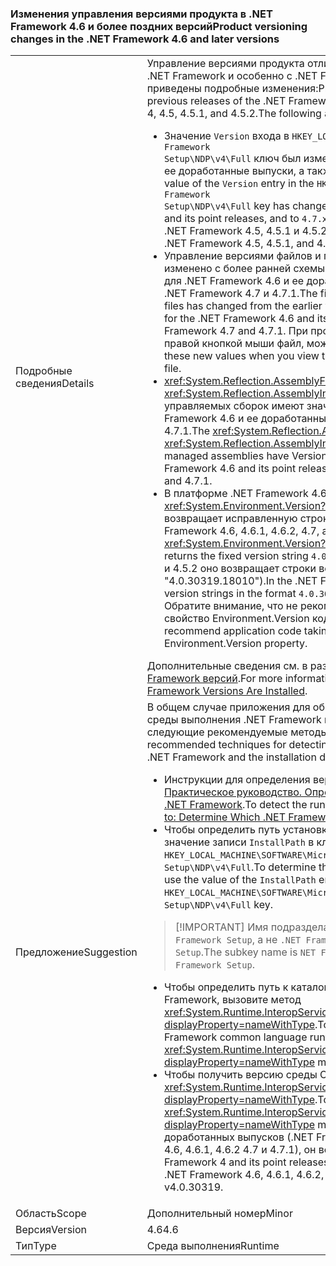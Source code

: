 ### <a name="product-versioning-changes-in-the-net-framework-46-and-later-versions"></a><span data-ttu-id="f820c-101">Изменения управления версиями продукта в .NET Framework 4.6 и более поздних версий</span><span class="sxs-lookup"><span data-stu-id="f820c-101">Product versioning changes in the .NET Framework 4.6 and later versions</span></span>

|   |   |
|---|---|
|<span data-ttu-id="f820c-102">Подробные сведения</span><span class="sxs-lookup"><span data-stu-id="f820c-102">Details</span></span>|<span data-ttu-id="f820c-103">Управление версиями продукта отличается от предыдущих версий платформы .NET Framework и особенно с .NET Framework 4, 4.5, 4.5.1, и 4.5.2.The ниже приведены подробные изменения:</span><span class="sxs-lookup"><span data-stu-id="f820c-103">Product versioning has changed from the previous releases of the .NET Framework, and particularly from the .NET Framework 4, 4.5, 4.5.1, and 4.5.2.The following are the detailed changes:</span></span><ul><li><span data-ttu-id="f820c-104">Значение <code>Version</code> входа в <code>HKEY_LOCAL_MACHINE\SOFTWARE\Microsoft\NET Framework Setup\NDP\v4\Full</code> ключ был изменен на <code>4.6.xxxxx</code> для .NET Framework 4.6 и ее доработанные выпуски, а также <code>4.7.xxxxx</code> 4.7 .NET Framework и 4.7.1.</span><span class="sxs-lookup"><span data-stu-id="f820c-104">The value of the <code>Version</code> entry in the <code>HKEY_LOCAL_MACHINE\SOFTWARE\Microsoft\NET Framework Setup\NDP\v4\Full</code> key has changed to <code>4.6.xxxxx</code> for the .NET Framework 4.6 and its point releases, and to <code>4.7.xxxxx</code> for the .NET Framework 4.7 and 4.7.1.</span></span> <span data-ttu-id="f820c-105">В .NET Framework 4.5, 4.5.1 и 4.5.2 использовался формат <code>4.5.xxxxx</code>.</span><span class="sxs-lookup"><span data-stu-id="f820c-105">In the .NET Framework 4.5, 4.5.1, and 4.5.2, it had the format <code>4.5.xxxxx</code>.</span></span></li><li><span data-ttu-id="f820c-106">Управление версиями файлов и продукта для .NET Framework было изменено с более ранней схемы управления версиями 4.0.30319.x 4.6.X.0 для .NET Framework 4.6 и ее доработанные выпуски, а также 4.7.X.0 для .NET Framework 4.7 и 4.7.1.</span><span class="sxs-lookup"><span data-stu-id="f820c-106">The file and product versioning for .NET Framework files has changed from the earlier versioning scheme of 4.0.30319.x to 4.6.X.0 for the .NET Framework 4.6 and its point releases, and to 4.7.X.0 for the .NET Framework 4.7 and 4.7.1.</span></span> <span data-ttu-id="f820c-107">При просмотре свойств файла после щелчка правой кнопкой мыши файл, можно увидеть эти новые значения.</span><span class="sxs-lookup"><span data-stu-id="f820c-107">You can see these new values when you view the file's Properties after right-clicking on a file.</span></span></li><li><span data-ttu-id="f820c-108"><xref:System.Reflection.AssemblyFileVersionAttribute> И <xref:System.Reflection.AssemblyInformationalVersionAttribute> атрибуты управляемых сборок имеют значения версии в виде 4.6.X.0 для .NET Framework 4.6 и ее доработанные выпуски и 4.7.X.0 4.7 .NET Framework и 4.7.1.</span><span class="sxs-lookup"><span data-stu-id="f820c-108">The <xref:System.Reflection.AssemblyFileVersionAttribute> and <xref:System.Reflection.AssemblyInformationalVersionAttribute> attributes for managed assemblies have Version values in the form 4.6.X.0 for the .NET Framework 4.6 and its point releases, and 4.7.X.0 for the .NET Framework 4.7 and 4.7.1.</span></span></li><li><span data-ttu-id="f820c-109">В платформе .NET Framework 4.6, 4.6.1, 4.6.2, 4.7 и 4.7.1 <xref:System.Environment.Version?displayProperty=nameWithType> свойство возвращает исправленную строку версии <code>4.0.30319.42000</code>.</span><span class="sxs-lookup"><span data-stu-id="f820c-109">In the .NET Framework 4.6, 4.6.1, 4.6.2, 4.7, and 4.7.1, the <xref:System.Environment.Version?displayProperty=nameWithType> property returns the fixed version string <code>4.0.30319.42000</code>.</span></span> <span data-ttu-id="f820c-110">В .NET Framework 4, 4.5, 4.5.1 и 4.5.2 оно возвращает строки версии в формате <code>4.0.30319.xxxxx</code> (например, &quot;4.0.30319.18010&quot;).</span><span class="sxs-lookup"><span data-stu-id="f820c-110">In the .NET Framework 4, 4.5, 4.5.1, and 4.5.2, it returns version strings in the format <code>4.0.30319.xxxxx</code> (for example, &quot;4.0.30319.18010&quot;).</span></span> <span data-ttu-id="f820c-111">Обратите внимание, что не рекомендуется создание новых зависимостей в свойство Environment.Version кода приложения.</span><span class="sxs-lookup"><span data-stu-id="f820c-111">Note that we do not recommend application code taking any new dependency on the Environment.Version property.</span></span></li></ul><span data-ttu-id="f820c-112">Дополнительные сведения см. в разделе [как: определить, какие .NET Framework версий](~/docs/framework/migration-guide/how-to-determine-which-versions-are-installed.md).</span><span class="sxs-lookup"><span data-stu-id="f820c-112">For more information, see [How to: Determine which .NET Framework Versions Are Installed](~/docs/framework/migration-guide/how-to-determine-which-versions-are-installed.md).</span></span>|
|<span data-ttu-id="f820c-113">Предложение</span><span class="sxs-lookup"><span data-stu-id="f820c-113">Suggestion</span></span>|<span data-ttu-id="f820c-114">В общем случае приложения для обнаружения таких сведений, как версия среды выполнения .NET Framework и каталог установки, должны использовать следующие рекомендуемые методы:</span><span class="sxs-lookup"><span data-stu-id="f820c-114">In general, applications should depend on the recommended techniques for detecting such things as the runtime version of the .NET Framework and the installation directory:</span></span><ul><li><span data-ttu-id="f820c-115">Инструкции для определения версии среды выполнения .NET см. в разделе [Практическое руководство. Определение установленных версий платформы .NET Framework](~/docs/framework/migration-guide/how-to-determine-which-versions-are-installed.md).</span><span class="sxs-lookup"><span data-stu-id="f820c-115">To detect the runtime version of the .NET Framework, see [How to: Determine Which .NET Framework Versions Are Installed](~/docs/framework/migration-guide/how-to-determine-which-versions-are-installed.md).</span></span></li><li><span data-ttu-id="f820c-116">Чтобы определить путь установки платформы .NET Framework, используйте значение записи <code>InstallPath</code> в ключе <code>HKEY_LOCAL_MACHINE\SOFTWARE\Microsoft\NET Framework Setup\NDP\v4\Full</code>.</span><span class="sxs-lookup"><span data-stu-id="f820c-116">To determine the installation path for the .NET Framework, use the value of the <code>InstallPath</code> entry in the <code>HKEY_LOCAL_MACHINE\SOFTWARE\Microsoft\NET Framework Setup\NDP\v4\Full</code> key.</span></span></li></ul> <blockquote> [!IMPORTANT] <span data-ttu-id="f820c-117">Имя подраздела — <code>NET Framework Setup</code>, а не <code>.NET Framework Setup</code>.</span><span class="sxs-lookup"><span data-stu-id="f820c-117">The subkey name is <code>NET Framework Setup</code>, not <code>.NET Framework Setup</code>.</span></span></blockquote> <ul><li><span data-ttu-id="f820c-118">Чтобы определить путь к каталогу общеязыковой среды выполнения .NET Framework, вызовите метод <xref:System.Runtime.InteropServices.RuntimeEnvironment.GetRuntimeDirectory?displayProperty=nameWithType>.</span><span class="sxs-lookup"><span data-stu-id="f820c-118">To determine the directory path to the .NET Framework common language runtime, call the <xref:System.Runtime.InteropServices.RuntimeEnvironment.GetRuntimeDirectory?displayProperty=nameWithType> method.</span></span></li><li><span data-ttu-id="f820c-119">Чтобы получить версию среды CLR, вызовите метод <xref:System.Runtime.InteropServices.RuntimeEnvironment.GetSystemVersion?displayProperty=nameWithType>.</span><span class="sxs-lookup"><span data-stu-id="f820c-119">To get the CLR version, call the <xref:System.Runtime.InteropServices.RuntimeEnvironment.GetSystemVersion?displayProperty=nameWithType> method.</span></span> <span data-ttu-id="f820c-120">Для .NET Framework 4 и ее доработанных выпусков (.NET Framework 4.5, 4.5.1, 4.5.2 и .NET Framework 4.6, 4.6.1, 4.6.2 4.7 и 4.7.1), он возвращает строку v4.0.30319.</span><span class="sxs-lookup"><span data-stu-id="f820c-120">For the .NET Framework 4 and its point releases (the .NET Framework 4.5, 4.5.1, 4.5.2, and .NET Framework 4.6, 4.6.1, 4.6.2, 4.7, and 4.7.1), it returns the string v4.0.30319.</span></span></li></ul>|
|<span data-ttu-id="f820c-121">Область</span><span class="sxs-lookup"><span data-stu-id="f820c-121">Scope</span></span>|<span data-ttu-id="f820c-122">Дополнительный номер</span><span class="sxs-lookup"><span data-stu-id="f820c-122">Minor</span></span>|
|<span data-ttu-id="f820c-123">Версия</span><span class="sxs-lookup"><span data-stu-id="f820c-123">Version</span></span>|<span data-ttu-id="f820c-124">4.6</span><span class="sxs-lookup"><span data-stu-id="f820c-124">4.6</span></span>|
|<span data-ttu-id="f820c-125">Тип</span><span class="sxs-lookup"><span data-stu-id="f820c-125">Type</span></span>|<span data-ttu-id="f820c-126">Среда выполнения</span><span class="sxs-lookup"><span data-stu-id="f820c-126">Runtime</span></span>|

